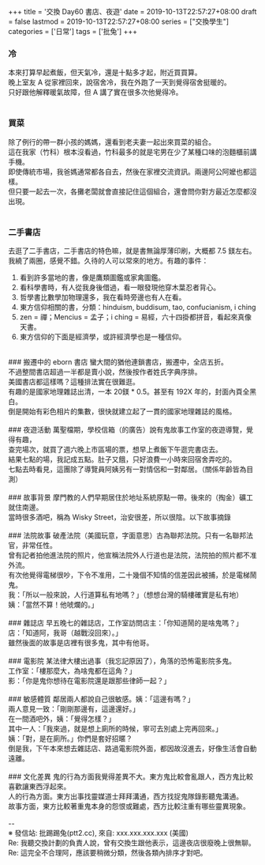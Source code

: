 +++
title = '交換 Day60 書店、夜遊'
date = 2019-10-13T22:57:27+08:00
draft = false
lastmod = 2019-10-13T22:57:27+08:00
series = ["交換學生"]
categories = ['日常']
tags = ['批兔']
+++
### 冷 
本來打算早起煮飯，但天氣冷，還是十點多才起，附近買買算。<br>
晚上室友 A 從家裡回來，說宿舍冷，我在外跑了一天到覺得宿舍挺暖的。<br>
只好跟他解釋暖氣故障，但 A 講了實在很多次他覺得冷。<br>
<br>
### 買菜 
除了例行的帶一群小孩的媽媽，還看到老夫妻一起出來買菜的組合。<br>
這在我家（竹科）根本沒看過，竹科最多的就是宅男在少了某種口味的泡麵櫃前講手機。<br>
即使傳統市場，我爸媽通常都各自去，然後在家裡交流資訊。兩邊阿公阿嬤也都這樣。<br>
但只要一起去一次，各攤老闆就會直接記住這個組合，還會問你對方最近怎麼都沒出現。<br>
<br>
### 二手書店 
去逛了二手書店，二手書店的特色嘛，就是書無論厚薄印刷，大概都 7.5 鎂左右。<br>
我繞了兩圈，感覺不錯。久待的人可以常來的地方。有趣的事件：<br>
1. 看到許多當地的書，像是鷹類圖鑑或家禽圖鑑。<br>
2. 看科學書時，有人從我身後借過，看一眼發現他穿木葉忍者背心。<br>
3. 哲學書比數學加物理還多，我在看時旁邊也有人在看。<br>
4. 東方信仰相關的書，分類：hinduism, buddisum, tao, confucianism, i ching<br>
5. zen = 禪；Mencius = 孟子；i ching = 易經，六十四掛都拼音，看起來真像天書。<br>
6. 東方信仰的下面是經濟學，或許經濟學也是一種信仰。<br>
<br>
### 搬遷中的 eborn 書店 
蠻大間的猶他連鎖書店，搬遷中，全店五折。<br>
不過整間書店超過一半都是賣小說，然後按作者姓氏字典序排。<br>
美國書店都這樣嗎？這種排法實在很難逛。<br>
有趣的是國家地理雜誌出清，一本 20鎂 * 0.5。甚至有 192X 年的，封面內頁全黑白。<br>
倒是開始有彩色相片的集數，很快就建立起了一貫的國家地理雜誌的風格。<br>
<br>
### 夜遊活動 
萬聖檔期，學校信箱（的廣告）說有鬼故事工作室的夜遊導覽，覺得有趣，<br>
查完場次，就買了週六晚上市區場的票，想早上煮飯下午逛完書店去。<br>
結果七點的場，我記成五點。肚子又餓，只好浪費一小時來回宿舍弄吃的。<br>
七點去時看見，這團除了導覽員阿姨另有一對情侶和一對鄰居。（關係年齡皆為目測）<br>
<br>
### 故事背景 
摩門教的人們早期居住於地址系統原點一帶。後來的（掏金）礦工就住南邊。<br>
當時很多酒吧，稱為 Wisky Street，治安很差，所以很陰。以下故事摘錄<br>
<br>
### 法院故事 
破產法院（美國玩意，字面意思）古為聯邦法院。只有一名聯邦法官，非常任性。<br>
曾有記者拍他進法院的照片，他宣稱法院外人行道也是法院，法院拍的照片都不准外流。<br>
有次他覺得電梯很吵，下令不准用，二十幾個不知情的信差因此被捕，於是電梯鬧鬼。<br>
我：「所以一般來說，人行道算私有地嗎？」（想想台灣的騎樓確實是私有地）<br>
姨：「當然不算！他唬爛的。」<br>
<br>
### 雜誌店 
早五晚七的雜誌店，工作室訪問店主：「你知道鬧的是啥鬼嗎？」<br>
店：「知道阿，我哥（越戰沒回來）。」<br>
雖然後面的故事是店裡有很多鬼，其中有他哥。<br>
<br>
### 電影院 
某法律大樓出過事（我忘記原因了），角落的恐怖電影院多鬼。<br>
工作室：「樓那麼大，為啥鬼都在這角？」<br>
影：「你是鬼你想待在電影院還是跟那些律師一起？」<br>
<br>
### 敏感體質 
鄰居兩人都說自己很敏感。姨：「這邊有嗎？」<br>
兩人意見一致：「剛剛那邊有，這邊還好。」<br>
在一間酒吧外，姨：「覺得怎樣？」<br>
其中一人：「我來過，就是想上廁所的時候，寧可去別處上完再回來。」<br>
姨：「對，是在廁所。」你們是套好招暱？<br>
倒是我，下午本來想去雜誌店、路過電影院外面，都因故沒進去，好像生活會自動遠離。<br>
<br>
### 文化差異 
鬼的行為方面我覺得差異不大。東方鬼比較會亂跟人，西方鬼比較喜歡讓東西浮起來。<br>
人的行為方面。東方出事找靈媒道士拜拜溝通，西方找捉鬼隊錄影聽鬼溝通。<br>
故事方面，東方比較著重鬼本身的怨恨或難處，西方比較注重有哪些靈異現象。<br>
<br>
--<br>
※ 發信站: 批踢踢兔(ptt2.cc), 來自: xxx.xxx.xxx.xxx (美國)<br>
Re: 我聽交換計劃的負責人說，曾有交換生跟他表示，這邊夜店很廢晚上很無聊。<br>
Re: 這完全不合理阿，應該要稍微分類，然後各類內排序才對吧。<br>
